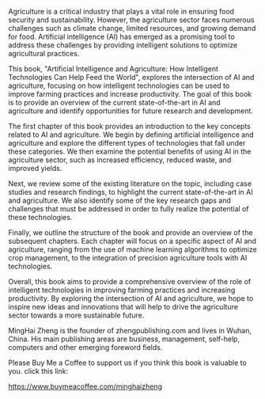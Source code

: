 
Agriculture is a critical industry that plays a vital role in ensuring food security and sustainability. However, the agriculture sector faces numerous challenges such as climate change, limited resources, and growing demand for food. Artificial intelligence (AI) has emerged as a promising tool to address these challenges by providing intelligent solutions to optimize agricultural practices.

This book, "Artificial Intelligence and Agriculture: How Intelligent Technologies Can Help Feed the World", explores the intersection of AI and agriculture, focusing on how intelligent technologies can be used to improve farming practices and increase productivity. The goal of this book is to provide an overview of the current state-of-the-art in AI and agriculture and identify opportunities for future research and development.

The first chapter of this book provides an introduction to the key concepts related to AI and agriculture. We begin by defining artificial intelligence and agriculture and explore the different types of technologies that fall under these categories. We then examine the potential benefits of using AI in the agriculture sector, such as increased efficiency, reduced waste, and improved yields.

Next, we review some of the existing literature on the topic, including case studies and research findings, to highlight the current state-of-the-art in AI and agriculture. We also identify some of the key research gaps and challenges that must be addressed in order to fully realize the potential of these technologies.

Finally, we outline the structure of the book and provide an overview of the subsequent chapters. Each chapter will focus on a specific aspect of AI and agriculture, ranging from the use of machine learning algorithms to optimize crop management, to the integration of precision agriculture tools with AI technologies.

Overall, this book aims to provide a comprehensive overview of the role of intelligent technologies in improving farming practices and increasing productivity. By exploring the intersection of AI and agriculture, we hope to inspire new ideas and innovations that will help to drive the agriculture sector towards a more sustainable future.

MingHai Zheng is the founder of zhengpublishing.com and lives in Wuhan, China. His main publishing areas are business, management, self-help, computers and other emerging foreword fields.

Please Buy Me a Coffee to support us if you think this book is valuable to you. click this link:

https://www.buymeacoffee.com/minghaizheng

